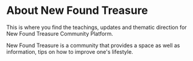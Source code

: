 # About New Found Treasure

This is where you find the teachings, updates and thematic direction for New Found Treasure Community Platform.

New Found Treasure is a community that provides a space as well as information, tips on how to improve one's lifestyle.
